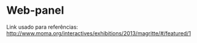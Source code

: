 # Web-panel

Link usado para referências: http://www.moma.org/interactives/exhibitions/2013/magritte/#/featured/1
